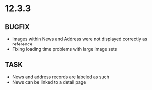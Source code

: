 # 12.3.3

## BUGFIX

- Images within News and Address were not displayed correctly as reference
- Fixing loading time problems with large image sets

## TASK

- News and address records are labeled as such
- News can be linked to a detail page